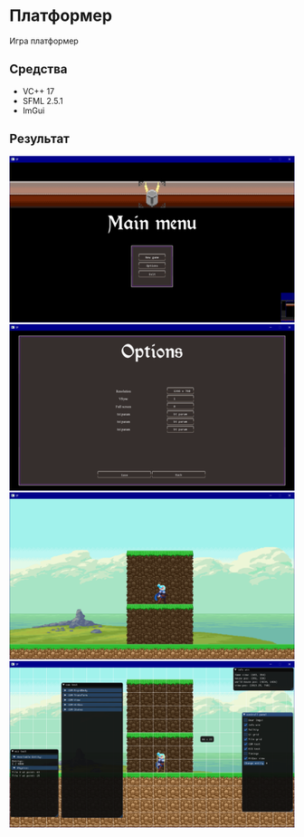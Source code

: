 # Платформер

Игра платформер

## Средства

* VC++ 17
* SFML 2.5.1
* ImGui

## Результат

![Screenshot](git_res/1.png)
![Screenshot](git_res/2.png)
![Screenshot](git_res/3.png)
![Screenshot](git_res/4.png)
